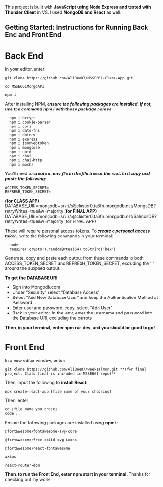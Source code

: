 This project is built with **JavaScript using Node Express and tested with Thunder Client** in VS. I used **MongoDB and React** as well.


## Getting Started: Instructions for Running Back End and Front End



# Back End

  In your editor, enter: 
  ```
  git clone https://github.com/AliBee87/MSSE661-Class-App.git
  
  cd MSSE661MongoAPI
  
  npm i
  ```
  

After installing NPM, **_ensure the following packages are installed. If not, use the command npm i with these package names_**:
  ```   
    npm i bcrypt
    npm i cookie-parser
    npm i cors
    npm i date-fns
    npm i dotenv
    npm i express
    npm i jsonwebtoken
    npm i mongoose
    npm i uuid
    npm i chai
    npm i chai-http
    npm i mocha
   ```
    
You'll need to **_create a .env file in the file tree at the root. In it copy and paste the following_**:
    
    ACCESS_TOKEN_SECRET=
    REFRESH_TOKEN_SECRET=
   **(for CLASS APP)** DATABASE_URI=mongodb+srv://<username>:<password>@cluster0.ta6fn.mongodb.net/MongoDB?retryWrites=true&w=majority 
   **(for FINAL APP)** DATABASE_URI=mongodb+srv://<username>:<password>@cluster0.ta6fn.mongodb.net/SalmonDB?retryWrites=true&w=majority (for FINAL APP)
    
These will require personal access tokens. To **_create a personal access token,_** write the following commands in your terminal:
  ```
    node
    require('crypto').randomBytes(64).toString('hex')
  ```
Generate, copy and paste each output from these commands to both ACCESS_TOKEN_SECRET and REFRESH_TOKEN_SECRET, excluding the ' ' around the supplied output.


**To get the DATABASE URI**

  - Sign into Mongodb.com
  - Under "Security" select "Database Access"
  - Select "Add New Database User" and keep the Authentication Method at Password
  - Enter user and password, copy, select "Add User"
  - Back in your editor, in the .env, enter the username and password into the Database URI, excluding the carrots
  

**Then, in your terminal, enter npm run dev, and you should be good to go!**




# Front End

In a new editor window, enter: 

```
git clone https://github.com/AliBee87/weeksalmon.git **(for final project. Class final is included in MSSE661 repo)**
```

Then, input the following to **install React:**

```
npx create-react-app [file name of your choosing]
```

Then, enter

```
cd [file name you chose]
code .
```

Ensure the following packages are installed using **npm i:**
```
@fortawesome/fontawesome-svg-core

@fortawesome/free-solid-svg-icons

@fortawesome/react-fontawesome

axios

react-router-dom
```

**Then, to run the Front End, enter npm start in your terminal.** Thanks for checking out my work! 
